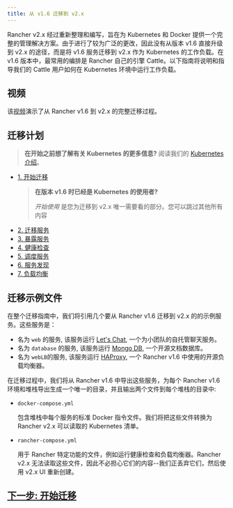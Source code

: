 ```yaml
---
title: 从 v1.6 迁移到 v2.x
---
```


Rancher v2.x 经过重新整理和编写，旨在为 Kubernetes 和 Docker 提供一个完整的管理解决方案。由于进行了较为广泛的更改，因此没有从版本 v1.6 直接升级到 v2.x 的途径，而是将 v1.6 服务迁移到 v2.x 作为 Kubernetes 的工作负载。在 v1.6 版本中，最常用的编排是 Rancher 自己的引擎 Cattle。以下指南将说明和指导我们的 Cattle 用户如何在 Kubernetes 环境中运行工作负载。

## 视频

该[视频](https://www.youtube.com/watch?time_continue=1002&v=OIifcqj5Srw&feature=emb_logo)演示了从 Rancher v1.6 到 v2.x 的完整迁移过程。

## 迁移计划

> **在开始之前想了解有关 Kubernetes 的更多信息?** 阅读我们的 [Kubernetes 介绍](/docs/v1.6-migration/kub-intro/_index)。

- [1. 开始迁移](/docs/v1.6-migration/get-started/_index)

  > **在版本 v1.6 时已经是 Kubernetes 的使用者?**
  >
  > _开始使用_ 是您为迁移到 v2.x 唯一需要看的部分。您可以跳过其他所有内容

* [2. 迁移服务](/docs/v1.6-migration/run-migration-tool/_index)
* [3. 暴露服务](/docs/v1.6-migration/expose-services/_index)
* [4. 健康检查](/docs/v1.6-migration/monitor-apps/_index)
* [5. 调度服务](/docs/v1.6-migration/schedule-workloads/_index)
* [6. 服务发现](/docs/v1.6-migration/discover-services/_index)
* [7. 负载均衡](/docs/v1.6-migration/load-balancing/_index)

## 迁移示例文件

在整个迁移指南中，我们将引用几个要从 Rancher v1.6 迁移到 v2.x 的的示例服务。这些服务是：

- 名为 `web` 的服务, 该服务运行 [Let's Chat](http://sdelements.github.io/lets-chat/), 一个为小团队的自托管聊天服务。
- 名为 `database` 的服务, 该服务运行 [Mongo DB](https://www.mongodb.com/), 一个开源文档数据库。
- 名为 `webLB`的服务, 该服务运行 [HAProxy](http://www.haproxy.org/), 一个 Rancher v1.6 中使用的开源负载均衡器。

在迁移过程中，我们将从 Rancher v1.6 中导出这些服务，为每个 Rancher v1.6 环境和堆栈导出生成一个唯一的目录，并且输出两个文件到每个堆栈的目录中:

- `docker-compose.yml`

  包含堆栈中每个服务的标准 Docker 指令文件。我们将把这些文件转换为 Rancher v2.x 可以读取的 Kubernetes 清单。

- `rancher-compose.yml`

  用于 Rancher 特定功能的文件，例如运行健康检查和负载均衡器。Rancher v2.x 无法读取这些文件，因此不必担心它们的内容--我们正丢弃它们，然后使用 v2.x UI 重新创建。

## [下一步: 开始迁移](/docs/v1.6-migration/get-started/_index)
